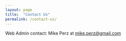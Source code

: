 ```yaml
---
layout: page
title:  "Contact Us"
permalink: /contact-us/
---
```


Web Admin contact:  Mike Perz at <mike.perz@gmail.com>

